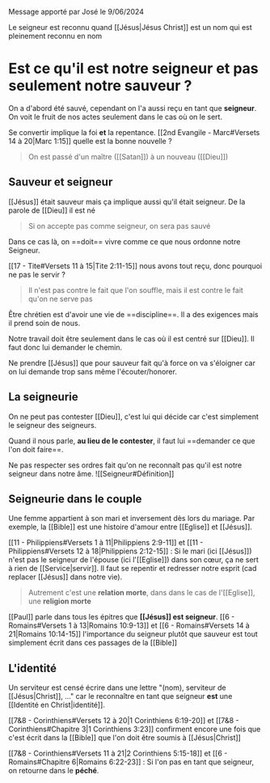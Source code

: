 Message apporté par José le 9/06/2024

Le seigneur est reconnu quand [[Jésus|Jésus Christ]] est un nom qui est pleinement reconnu en nom
# Est ce qu'il est notre seigneur et pas seulement notre sauveur ?
On a d'abord été sauvé, cependant on l'a aussi reçu en tant que **seigneur**. On voit le fruit de nos actes seulement dans le cas où on le sert.

Se convertir implique la foi **et** la repentance.
[[2nd Evangile - Marc#Versets 14 à 20|Marc 1:15]] quelle est la bonne nouvelle ?
> On est passé d'un maître ([[Satan]]) à un nouveau ([[Dieu]])

## Sauveur et seigneur
[[Jésus]] était sauveur mais ça implique aussi qu'il était seigneur. De la parole de [[Dieu]] il est né
> Si on accepte pas comme seigneur, on sera pas sauvé

Dans ce cas là, on ==doit== vivre comme ce que nous ordonne notre Seigneur.

[[17 - Tite#Versets 11 à 15|Tite 2:11-15]] nous avons tout reçu, donc pourquoi ne pas le servir ?
> Il n'est pas contre le fait que l'on souffle, mais il est contre le fait qu'on ne serve pas

Être chrétien est d'avoir une vie de ==discipline==. Il a des exigences mais il prend soin de nous.

Notre travail doit être seulement dans le cas où il est centré sur [[Dieu]]. Il faut donc lui demander le chemin.

Ne prendre [[Jésus]] que pour sauveur fait qu'à force on va s'éloigner car on lui demande trop sans même l'écouter/honorer.
## La seigneurie
On ne peut pas contester [[Dieu]], c'est lui qui décide car c'est simplement le seigneur des seigneurs.

Quand il nous parle, **au lieu de le contester**, il faut lui ==demander ce que l'on doit faire==.

Ne pas respecter ses ordres fait qu'on ne reconnaît pas qu'il est notre seigneur dans notre âme.
![[Seigneur#Définition]]

## Seigneurie dans le couple
Une femme appartient à son mari et inversement dès lors du mariage.
Par exemple, la [[Bible]] est une histoire d'amour entre [[Eglise]] et [[Jésus]].

[[11 - Philippiens#Versets 1 à 11|Philippiens 2:9-11]] et [[11 - Philippiens#Versets 12 à 18|Philippiens 2:12-15]] : Si le mari (ici [[Jésus]]) n'est pas le seigneur de l'épouse (ici l'[[Eglise]]) dans son cœur, ça ne sert à rien de [[Service|servir]]. Il faut se repentir et redresser notre esprit (cad replacer [[Jésus]] dans notre vie).
> Autrement c'est une **relation morte**, dans dans le cas de l'[[Eglise]], une **religion morte**

[[Paul]] parle dans tous les épitres que **[[Jésus]] est seigneur**.
[[6 - Romains#Versets 1 à 13|Romains 10:9-13]] et [[6 - Romains#Versets 14 à 21|Romains 10:14-15]] l'importance du seigneur plutôt que sauveur est tout simplement écrit dans ces passages de la [[Bible]]
## L'identité
Un serviteur est censé écrire dans une lettre "(nom), serviteur de [[Jésus|Christ]], ..." car le reconnaître en tant que seigneur **est** une [[Identité en Christ|identité]].

[[7&8 - Corinthiens#Versets 12 à 20|1 Corinthiens 6:19-20]] et  [[7&8 - Corinthiens#Chapitre 3|1 Corinthiens 3:23]] confirment encore une fois que c'est écrit dans la [[Bible]] que l'on doit être soumis à [[Jésus|Christ]]

[[7&8 - Corinthiens#Versets 11 à 21|2 Corinthiens 5:15-18]] et [[6 - Romains#Chapitre 6|Romains 6:22-23]] : Si l'on pas en tant que seigneur, on retourne dans le **péché**.